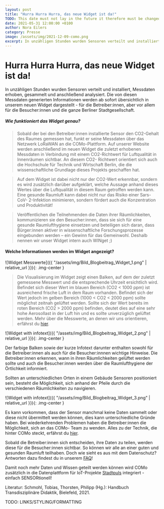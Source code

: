 ```yaml
---
layout: post
title: "Hurra Hurra Hurra, das neue Widget ist da!"
TODO: This date must not lay in the future it therefore must be changed on the day the post is published 2021 -> 2022
date: 2021-05-31 12:00:00 +0100
author: Nora Eilers
category: Presse
image: /assets/img/2021-12-09-como.png
excerpt: In unzähligen Stunden wurden Sensoren verteilt und installiert, Messdaten erhoben, gesammelt und anschließend analysiert. Die von diesen Messdaten generierten Informationen werden ab sofort übersichtlich in unserem neuen Widget dargestellt - für die Betreiber:innen, aber vor allem für die Besucher:innen und die ganze Berliner Stadtgesellschaft.
---
```


# **Hurra Hurra Hurra, das neue Widget ist da!**

In unzähligen Stunden wurden Sensoren verteilt und installiert, Messdaten erhoben, gesammelt und anschließend analysiert. Die von diesen Messdaten generierten Informationen werden ab sofort übersichtlich in unserem neuen Widget dargestellt - für die Betreiber:innen, aber vor allem für die Besucher:innen und die ganze Berliner Stadtgesellschaft.

##### Wie funktioniert das Widget genau?

> Sobald der bei den Betreiber:innen installierte Sensor den CO2-Gehalt des Raumes gemessen hat, funkt er seine Messdaten über das Netzwerk LoRaWAN an die COMo-Plattform. Auf unserer Website werden anschließend im neuen Widget die zuletzt erhobenen Messdaten in Verbindung mit einem CO2-Richtwert für Luftqualität in Innenräumen sichtbar. An diesem CO2- Richtwert orientiert sich auch die Hochschule für Technik und Wirtschaft Berlin, die die wissenschaftliche Grundlage dieses Projekts geschaffen hat.

> Auf dem Widget ist dabei nicht nur der CO2-Wert erkennbar, sondern es wird zusätzlich darüber aufgeklärt, welche Aussage anhand dieses Wertes über die Luftqualität in diesem Raum getroffen werden kann. Eine gesunde Raumluft kann dabei nicht nur das Risiko einer Sars-CoV- 2-Infektion minimieren, sondern fördert auch die Konzentration und Produktivität!

> Veröffentlichen die Teilnehmenden die Daten ihrer Räumlichkeiten, kommunizieren sie den Besucher:innen, dass sie sich für eine gesunde Raumlufthygiene einsetzen und beteiligen sich daran, dass Bürger:innen aktiver in wissenschaftliche Forschungsprozesse eingebunden werden – ein Gewinn für das Gemeinwohl. Deshalb nennen wir unser Widget intern auch WINget ;)

#### **Welche Informationen werden im Widget angezeigt?**

![Widget Messwerte]({{ "/assets/img/Bild_Blogbeitrag_Widget_1.png" | relative_url }}){: .img-center }

> Die Visualisierung im Widget zeigt einen Balken, auf dem der zuletzt gemessene Messwert und die entsprechende Uhrzeit ersichtlich wird.
> Befindet sich dieser Wert im blauen Bereich (CO2 < 1000 ppm) ist ausreichend frische Luft in dem Raum vorhanden. Befindet sich der Wert jedoch im gelben Bereich (1000 < CO2 < 2000 ppm) sollte
> möglichst zeitnah gelüftet werden. Sollte sich der Wert bereits im roten Bereich (CO2 > 2000 ppm) befinden, deutet dies auf eine sehr hohe Aerosollast in der Luft hin und es sollte unverzüglich gelüftet werden. Mehr über die Messwerte, an denen wir uns orientieren, erfährst du [hier](https://como-berlin.de/faq.html/TODO).

![Widget with infotext]({{ "/assets/img/Bild_Blogbeitrag_Widget_2.png" | relative_url }}){: .img-center }

Der farbige Balken sowie der kurze Infotext darunter enthalten sowohl für die Betreiber:innen als auch für die Besucher:innnen wichtige Hinweise. Die Betreiber:innen erkennen, wann in ihren Räumlichkeiten gelüftet werden sollte und auch die Besucher:innen werden über die Raumlufthygiene der Örtlichkeit informiert.

Sollten an unterschiedlichen Orten in einem Gebäude Sensoren positioniert sein, besteht die Möglichkeit, sich anhand der Pfeile durch die verschiedenen Räumlichkeiten zu navigieren.

![Widget with infotext]({{ "/assets/img/Bild_Blogbeitrag_Widget_3.png" | relative_url }}){: .img-center }

Es kann vorkommen, dass der Sensor manchmal keine Daten sammelt oder diese nicht übermittelt werden können, dies kann unterschiedliche Gründe haben. Bei wiederkehrenden Problemen haben die Betreiber:innen die Möglichkeit, sich an das COMo- Team zu wenden. Alles zu der Technik, die hinter COMo steckt, erfährst du [hier](https://como-berlin.de/faq.html/TODO).

Sobald die Betreiber:innen sich entscheiden, ihre Daten zu teilen, werden diese für die Besucher:innen sichtbar. So können wir alle an einer guten und gesunden Raumluft teilhaben. Doch wie sieht es aus mit dem Datenschutz? Antworten dazu findest du in unserem [FAQ](https://como-berlin.de/faq.html/TODO)!

Damit noch mehr Daten und Wissen geteilt werden können wird COMo zusätzlich in die Datenplattform für IoT-Projekte [Stadtpuls](https://stadtpuls.com/COMo-Projekt/sensors) integriert - einfach SENSORtionell!

Literatur:
Schmohl, Tobias, Thorsten, Philipp (Hg.): Handbuch Transdisziplinäre Didaktik, Bielefeld, 2021.

TODO: LINKS/STYLING/FORMATTING
